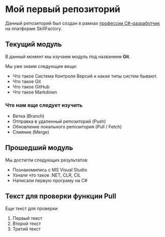 # Мой первый репозиторий

Данный репозиторий был создан в рамках [профессии C#-разработчик](https://skillfactory.ru/csharp) на платформе SkillFactory.

## Текущий модуль
В данный момент мы изучаем модуль под названием **Git**.

Мы уже знаем следующие вещи:
* Что такое Система Контроля Версий и какие типы систем бывают.
* Что такое Git
* Что такое GitHub
* Что такое Markdown

### Что нам еще следует изучить
* Ветка (Branch)
* Отправка в удаленный репозиторий (Push)
* Обновление локального репозитория (Pull / Fetch)
* Слияние (Merge)

## Прошедший модуль

Мы достигли следующих результатов:
* Познакомились с MS Visual Studio
* Узнали что такое .NET, CLR, CIL
* Написали первую програму на C#

## Текст для проверки функции Pull
Еще текст для проверки
1. Первый текст
2. Второй текст
3. Третий текст
